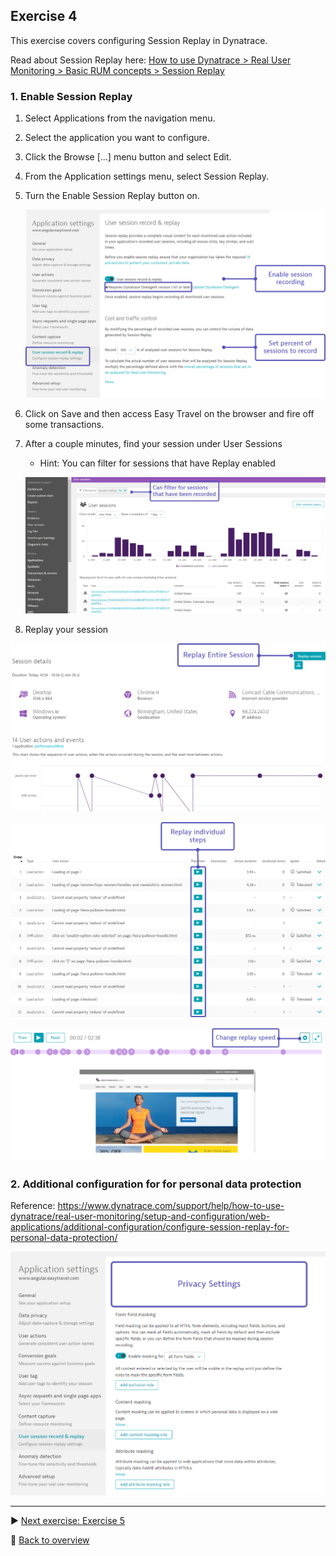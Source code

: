 ## Exercise 4
This exercise covers configuring Session Replay in Dynatrace.

Read about Session Replay here: [How to use Dynatrace > Real User Monitoring > Basic RUM concepts > Session Replay](https://www.dynatrace.com/support/help/how-to-use-dynatrace/real-user-monitoring/basic-concepts/session-replay/)

### 1. Enable Session Replay

1. Select Applications from the navigation menu.
2. Select the application you want to configure.
3. Click the Browse \[...\] menu button and select Edit.
4. From the Application settings menu, select Session Replay.
5. Turn the Enable Session Replay button on.

   ![SR](/assets/401-Configure.png)

6. Click on Save and then access Easy Travel on the browser and fire off some transactions.
7. After a couple minutes, find your session under User Sessions
   * Hint: You can filter for sessions that have Replay enabled

   ![SR](/assets/403-ViewSR1.png)

8. Replay your session

![SR](/assets/403-ViewSR2.png)

![SR](/assets/403-ViewSR3.png)

![SR](/assets/403-ViewSR4.png)


### 2. Additional configuration for for personal data protection

Reference: https://www.dynatrace.com/support/help/how-to-use-dynatrace/real-user-monitoring/setup-and-configuration/web-applications/additional-configuration/configure-session-replay-for-personal-data-protection/

![SR](/assets/402-Privacy.png)

---

:arrow_forward: [Next exercise: Exercise 5](/ex5)

:arrow_up_small: [Back to overview](https://github.com/performgohot19/DEM)
